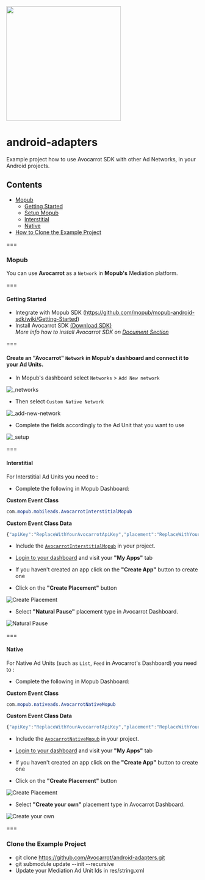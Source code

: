 <img width="300" src="https://cloud.githubusercontent.com/assets/1907604/7618436/f8c371de-f9a9-11e4-8846-772f67f53513.jpg"/>


# android-adapters
Example project how to use Avocarrot SDK with other Ad Networks, in your Android projects.

## Contents
* [Mopub](#mopub)
  * [Getting Started](#getting-started)
  * [Setup Mopub](#create-avocarrot-network-in-mopub-dashboard-and-connect-with-your-ad-units)
  * [Interstitial](#interstitial)
  * [Native](#native)
* [How to Clone the Example Project](#clone-the-example-project)  

===

### Mopub
You can use **Avocarrot** as a `Network` in **Mopub's** Mediation platform.

===

#### Getting Started 

* Integrate with Mopub SDK (https://github.com/mopub/mopub-android-sdk/wiki/Getting-Started)
* Install Avocarrot SDK  [(Download SDK)](https://s3.amazonaws.com/avocarrot-android-builds/avocarrot-sdk.zip) <br/>
*More info how to install Avocarrot SDK on [Document Section](https://app.avocarrot.com/#/docs/getting-started/android)*


===

#### Create an "Avocarrot" `Network` in Mopub's dashboard and connect it to your Ad Units.

* In Mopub's dashboard select `Networks`  > `Add New network`

![_networks](https://cloud.githubusercontent.com/assets/1907604/8231788/d78cf0dc-15c2-11e5-9bce-ed3e1e056325.png)

* Then select `Custom Native Network`

![_add-new-network](https://cloud.githubusercontent.com/assets/1907604/8231640/d721a6ac-15c1-11e5-892e-a317787adc9e.png)

* Complete the fields accordingly to the Ad Unit that you want to use

![_setup](https://cloud.githubusercontent.com/assets/1907604/8231932/c2019c76-15c3-11e5-81a9-703a0e986398.png)

===

#### Interstitial
For Interstitial Ad Units you need to :

- Complete the following in Mopub Dashboard:

**Custom Event Class**
```java
com.mopub.mobileads.AvocarrotInterstitialMopub
```

**Custom Event Class Data**
```javascript
{"apiKey":"ReplaceWithYourAvocarrotApiKey","placement":"ReplaceWithYourAvocarrotPlacement"}
```

- Include the [`AvocarrotInterstitialMopub`](https://github.com/Avocarrot/android-adapter/blob/master/avocarrotadapter/src/main/java/com/mopub/mobileads/AvocarrotInterstitialMopub.java) in your project.

- [Login to your dashboard](https://app.avocarrot.com/#/login) and visit your **"My Apps"** tab 

- If you haven't created an app click on the **"Create App"** button to create one 

- Click on the **"Create Placement"** button 

![Create Placement](https://cloud.githubusercontent.com/assets/1907604/8241257/29fd09f0-1600-11e5-9493-fd3ecd319256.jpg)

- Select **"Natural Pause"** placement type in Avocarrot Dashboard.

![Natural Pause](https://cloud.githubusercontent.com/assets/6909699/8232322/7328d42a-15d7-11e5-97de-e17370468f63.png)


===

#### Native
For Native Ad Units (such as `List`, `Feed` in Avocarrot's Dashboard) you need to :

- Complete the following in Mopub Dashboard:

**Custom Event Class**
```java
com.mopub.nativeads.AvocarrotNativeMopub
```

**Custom Event Class Data**
```javascript
{"apiKey":"ReplaceWithYourAvocarrotApiKey","placement":"ReplaceWithYourAvocarrotPlacement"}
```

- Include the [`AvocarrotNativeMopub`](https://github.com/Avocarrot/android-adapter/blob/master/avocarrotadapter/src/main/java/com/mopub/nativeads/AvocarrotNativeMopub.java) in your project.

- [Login to your dashboard](https://app.avocarrot.com/#/login) and visit your **"My Apps"** tab 

- If you haven't created an app click on the **"Create App"** button to create one 

- Click on the **"Create Placement"** button 

![Create Placement](https://cloud.githubusercontent.com/assets/1907604/8241257/29fd09f0-1600-11e5-9493-fd3ecd319256.jpg)

- Select **"Create your own"** placement type in Avocarrot Dashboard.

![Create your own](https://cloud.githubusercontent.com/assets/6909699/8232332/7e086d9c-15d7-11e5-81ef-1878ac2fdbdc.png)

===

### Clone the Example Project
* git clone https://github.com/Avocarrot/android-adapters.git
* git submodule update --init --recursive
* Update your Mediation Ad Unit Ids in res/string.xml
